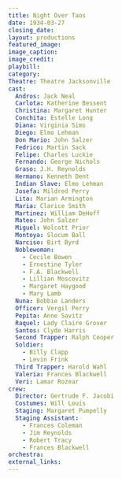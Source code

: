 ```yaml
---
title: Night Over Taos
date: 1934-03-27
closing_date: 
layout: productions
featured_image: 
image_caption:
image_credit:
playbill: 
category: 
Theatre: Theatre Jacksonville
cast:
  Andros: Jack Neal
  Carlota: Katherine Bessent
  Christina: Margaret Hunter
  Conchita: Estelle Long
  Diana: Virginia Sims
  Diego: Elmo Lehman
  Don Mario: John Salzer
  Fedrico: Martin Sack
  Felipe: Charles Luckie
  Fernando: George Nichols
  Graso: J.H. Reynolds
  Hermano: Kenneth Dent
  Indian Slave: Elmo Lehman
  Josefa: Mildred Perry
  Lita: Marian Armington
  Maria: Clarice Smith
  Martinez: William DeHoff
  Mateo: John Salzer
  Miguel: Wolcott Prior
  Montoya: Slocum Ball
  Narciso: Birt Byrd
  Noblewoman:
    - Cecile Bowen
    - Ernestine Tyler
    - F.A. Blackwell
    - Lillian Moscovitz
    - Margaret Haygood
    - Mary Lamb
  Nuna: Bobbie Landers
  Officer: Vergil Perry
  Pepita: Anne Savitz
  Raquel: Lady Claire Grover
  Santos: Clyde Harris
  Second Trapper: Ralph Cooper
  Soldier:
    - Billy Clapp
    - Levin Frink
  Third Trapper: Harold Wahl
  Valeria: Frances Blackwell
  Veri: Lamar Rozear
crew:
  Director: Gertrude F. Jacobi
  Costumes: Will Louis
  Staging: Margaret Pumpelly
  Staging Assistant:
    - Frances Coleman
    - Jim Reynolds
    - Robert Tracy
    - Frances Blackwell
orchestra:
external_links:
---
```


